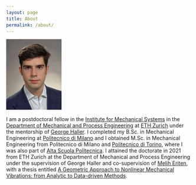 ```yaml
---
layout: page
title: About
permalink: /about/
---
```

<img src="assets/images/mattiacenedese.jpg" width="150">

I am a postdoctoral fellow in the [Institute for Mechanical Systems](https://imes.ethz.ch/) in the [Department of Mechanical and Process Engineering](https://mavt.ethz.ch/) at [ETH Zurich](https://ethz.ch/en.html) under the mentorship of [George Haller](https://georgehaller.com). I completed my B.Sc. in Mechanical Engineering at [Politecnico di Milano](https://www.polimi.it/en/) and I obtained M.Sc. in Mechanical Engineering from Politecnico di Milano and [Politecnico di Torino](https://www.polito.it/index.php?lang=en), where I was also part of [Alta Scuola Politecnica](https://www.asp-poli.it/). I attained the doctorate in 2021 from ETH Zurich at the Department of Mechanical and Process Engineering under the supervision of George Haller and co-supervision of [Melih Eriten](http://friction.engr.wisc.edu/home), with a thesis entitled [A Geometric Approach to Nonlinear Mechanical Vibrations: from Analytic to Data-driven Methods](https://www.research-collection.ethz.ch/handle/20.500.11850/528996).